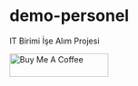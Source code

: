 # demo-personel
IT Birimi İşe Alım Projesi 
 
<a href="https://demo-deneme-rest.herokuapp.com/swagger-ui.html" target="_blank"><img src="https://static1.smartbear.co/swagger/media/assets/images/swagger_logo.svg" alt="Buy Me A Coffee" height="41" width="174"></a>
